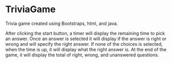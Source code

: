 # TriviaGame

Trivia game created using Bootstraps, html, and java.

After clicking the start button, a timer will display the remaining time to pick an answer.
Once an answer is selected it will display if the answer is right or wrong and will specify the right answer.
If none of the choices is selected, when the time is up, it will display what the right answer is.
At the end of the game, it will display the total of right, wrong, and unanswered questions.
